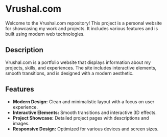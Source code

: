 # Vrushal.com

Welcome to the Vrushal.com repository! This project is a personal website for showcasing my work and projects. It includes various features and is built using modern web technologies.

## Description

Vrushal.com is a portfolio website that displays information about my projects, skills, and experiences. The site includes interactive elements, smooth transitions, and is designed with a modern aesthetic.

## Features

- **Modern Design:** Clean and minimalistic layout with a focus on user experience.
- **Interactive Elements:** Smooth transitions and interactive 3D effects.
- **Project Showcase:** Detailed project pages with descriptions and images.
- **Responsive Design:** Optimized for various devices and screen sizes.
